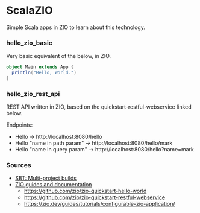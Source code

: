 # ScalaZIO

Simple Scala apps in ZIO to learn about this technology.

### hello_zio_basic

Very basic equivalent of the below, in ZIO.

```scala
object Main extends App {
  println("Hello, World.")
}
```

### hello_zio_rest_api

REST API written in ZIO, based on the quickstart-restful-webservice linked below.

Endpoints:
- Hello -> http://localhost:8080/hello
- Hello "name in path param" -> http://localhost:8080/hello/mark
- Hello "name in query param" -> http://localhost:8080/hello?name=mark

### Sources
- [SBT: Multi-project builds](https://www.scala-sbt.org/1.x/docs/Multi-Project.html)
- [ZIO guides and documentation](https://zio.dev/guides/)
  - https://github.com/zio/zio-quickstart-hello-world
  - https://github.com/zio/zio-quickstart-restful-webservice
  - https://zio.dev/guides/tutorials/configurable-zio-application/
